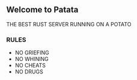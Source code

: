 ## Welcome to Patata
THE BEST RUST SERVER RUNNING ON A POTATO

### RULES

- NO GRIEFING
- NO WHINING
- NO CHEATS
- NO DRUGS

